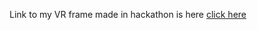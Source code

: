 Link to my VR frame made in hackathon is here [click here](https://asynchronousjavascriptor.github.io/aframe-hackday/)

